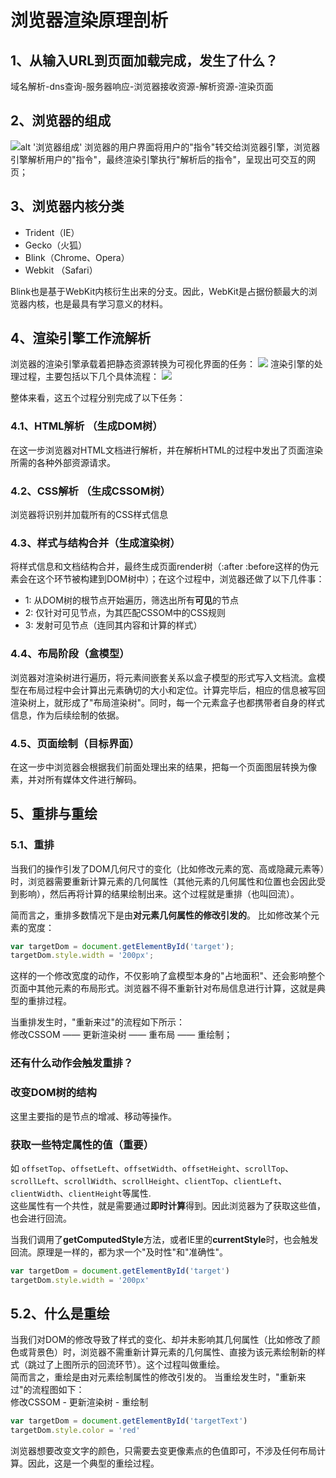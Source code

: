 # 浏览器渲染原理剖析
## 1、从输入URL到页面加载完成，发生了什么？
域名解析-dns查询-服务器响应-浏览器接收资源-解析资源-渲染页面

## 2、浏览器的组成
![alt '浏览器组成'](https://cdn.ahafe.tech/github/5eba87ef00015a1e13141002.png '浏览器零部件')
浏览器的用户界面将用户的"指令"转交给浏览器引擎，浏览器引擎解析用户的"指令"，最终渲染引擎执行"解析后的指令"，呈现出可交互的网页；

## 3、浏览器内核分类
- Trident（IE）
- Gecko（火狐）
- Blink（Chrome、Opera）
- Webkit （Safari）

Blink也是基于WebKit内核衍生出来的分支。因此，WebKit是占据份额最大的浏览器内核，也是最具有学习意义的材料。

## 4、渲染引擎工作流解析
浏览器的渲染引擎承载着把静态资源转换为可视化界面的任务：
![](https://cdn.ahafe.tech/github/5eba8a370001156813220256.png)
渲染引擎的处理过程，主要包括以下几个具体流程：
![](https://cdn.ahafe.tech/github/5eba8a2e0001c87011440168.png)

整体来看，这五个过程分别完成了以下任务：

### 4.1、HTML解析 （生成DOM树）
在这一步浏览器对HTML文档进行解析，并在解析HTML的过程中发出了页面渲染所需的各种外部资源请求。

### 4.2、CSS解析 （生成CSSOM树）
浏览器将识别并加载所有的CSS样式信息

### 4.3、样式与结构合并（生成渲染树）
将样式信息和文档结构合并，最终生成页面render树（:after :before这样的伪元素会在这个环节被构建到DOM树中）；在这个过程中，浏览器还做了以下几件事：
- 1: 从DOM树的根节点开始遍历，筛选出所有**可见**的节点
- 2: 仅针对可见节点，为其匹配CSSOM中的CSS规则
- 3: 发射可见节点（连同其内容和计算的样式）
### 4.4、布局阶段（盒模型）
浏览器对渲染树进行遍历，将元素间嵌套关系以盒子模型的形式写入文档流。盒模型在布局过程中会计算出元素确切的大小和定位。计算完毕后，相应的信息被写回渲染树上，就形成了"布局渲染树"。同时，每一个元素盒子也都携带者自身的样式信息，作为后续绘制的依据。

### 4.5、页面绘制（目标界面）
在这一步中浏览器会根据我们前面处理出来的结果，把每一个页面图层转换为像素，并对所有媒体文件进行解码。

## 5、重排与重绘
### 5.1、重排    
当我们的操作引发了DOM几何尺寸的变化（比如修改元素的宽、高或隐藏元素等）时，浏览器需要重新计算元素的几何属性（其他元素的几何属性和位置也会因此受到影响），然后再将计算的结果绘制出来。这个过程就是重排（也叫回流）。

简而言之，重排多数情况下是由**对元素几何属性的修改引发的**。
比如修改某个元素的宽度：
```js
var targetDom = document.getElementById('target');
targetDom.style.width = '200px';
```
这样的一个修改宽度的动作，不仅影响了盒模型本身的"占地面积"、还会影响整个页面中其他元素的布局形式。浏览器不得不重新针对布局信息进行计算，这就是典型的重排过程。    

当重排发生时，"重新来过"的流程如下所示：    
修改CSSOM —— 更新渲染树 —— 重布局 —— 重绘制；

### 还有什么动作会触发重排？
### 改变DOM树的结构
这里主要指的是节点的增减、移动等操作。
### 获取一些特定属性的值（重要）
如 `offsetTop`、`offsetLeft`、`offsetWidth`、`offsetHeight`、`scrollTop`、`scrollLeft`、`scrollWidth`、`scrollHeight`、`clientTop`、`clientLeft`、`clientWidth`、`clientHeight`等属性.    
这些属性有一个共性，就是需要通过**即时计算**得到。因此浏览器为了获取这些值，也会进行回流。    

当我们调用了**getComputedStyle**方法，或者IE里的**currentStyle**时，也会触发回流。原理是一样的，都为求一个"及时性"和"准确性"。   

```js
var targetDom = document.getElementById('target')
targetDom.style.width = '200px'
```    

## 5.2、什么是重绘
当我们对DOM的修改导致了样式的变化、却并未影响其几何属性（比如修改了颜色或背景色）时，浏览器不需重新计算元素的几何属性、直接为该元素绘制新的样式（跳过了上图所示的回流环节）。这个过程叫做重绘。    
简而言之，重绘是由对元素绘制属性的修改引发的。
当重绘发生时，"重新来过"的流程图如下：    
修改CSSOM - 更新渲染树 - 重绘制

```js
var targetDom = document.getElementById('targetText')
targetDom.style.color = 'red'
```    
浏览器想要改变文字的颜色，只需要去变更像素点的色值即可，不涉及任何布局计算。因此，这是一个典型的重绘过程。    


